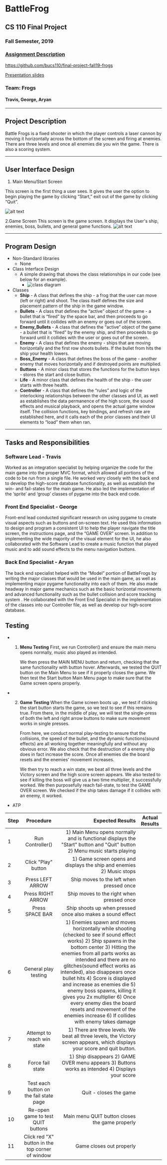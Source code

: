 
# BattleFrog
## CS 110 Final Project
### Fall Semester, 2019
### [Assignment Description](https://drive.google.com/open?id=1HLIk-539N9KiAAG1224NWpFyEl4RsPVBwtBZ9KbjicE)

https://github.com/bucs110/final-project-fall19-frogs

[Presentation slides](https://docs.google.com/presentation/d/15sG3_vJvBqHAASNPlOBuw2qSFYYH4nmcGRiFhdi21ro/edit?usp=sharing)

### Team: Frogs
#### Travis, George, Aryan

***

## Project Description
Battle Frogs is a fixed shooter in which the player controls a laser cannon by moving it horizontally across the bottom of the screen and firing at enemies. There are three levels and once all enemies die you win the game. There is also a scoring system.

***

## User Interface Design
1. Main Menu/Start Screen

This screen is the first thing a user sees. It gives the user the option to begin playing the game by clicking “Start,” exit out of the game by clicking “Quit”.

![alt text](https://github.com/bucs110/final-project-fall19-frogs/blob/master/assets/fgui.jpg)

2.Game Screen
This screen is the game screen. It displays the User's ship, enemies, boss, bullets, and general game functions.
![alt text](https://github.com/bucs110/final-project-fall19-frogs/blob/master/assets/dgui2.jpg)



***

## Program Design
* Non-Standard libraries
    * None
* Class Interface Design
    * A simple drawing that shows the class relationships in our code (see below for an example).
        * ![class diagram](assets/class_diagram.jpg)
* Classes
    * __Ship__ - A class that defines the ship - a frog that the user can move (left or right) and shoot. The class itself defines the size and placement pattern of the ship in the game window.
    * __Bullets__ - A class that defines the “active” object of the game - a bullet that is “fired” by the space bar, and then proceeds to go forward until it collides with an enemy or goes out of the screen.
    * __Enemy_Bullets__ - A class that defines the “active” object of the game - a bullet that is “fired” by the enemy ship, and then proceeds to go forward until it collides with the user or goes out of the screen.
    * __Enemy__ - A class that defines the enemy - ships that are moving horizontally and the first row shoots bullets. If the bullet from hits the ship your health lowers.
    * __Boss_Enemy__ - A class that defines the boss of the game - another enemy that moves horizontally and if destroyed points are multiplied.
    * __Buttons__ - A minor class that stores the functions for the button keys - stores the start and close button.
    * __Life__ - A minor class that defines the health of the ship - the user starts with three health.
    * __Controller__ - A class that defines the “rules” and logic of the interlocking relationships between the other classes and UI, as well as establishes the data permanence of the high score, the sound effects and musical playback, and opens the actual game window itself. The collision functions, key bindings, and refresh rate are established here, and it calls each of the prior classes and their UI elements to “load” them when ran.

***

## Tasks and Responsibilities

### Software Lead - Travis

Worked as an integration specialist by helping organize the code for the main game into the proper MVC format, which allowed all portions of the code to be run from a single file. He worked very closely with the back end to develop the high-score database functionality, as well as establish the win- and fail-states for the main game. He also led the implementation of the ‘sprite’ and ‘group’ classes of pygame into the back end code.

### Front End Specialist - George

Front-end lead conducted significant research on using pygame to create visual aspects such as buttons and on-screen text. He used this information to design and program a consistent UI to help the player navigate the title screen, the instructions page, and the “GAME OVER” screen. In addition to implementing the wide majority of the visual element for the UI, he also collaborated with the Software Lead to create a music function that played music and to add sound effects to the menu navigation buttons.

### Back End Specialist - Aryan

The back end specialist helped with the “Model” portion of BattleFrogs by writing the major classes that would be used in the main game, as well as implementing major pygame functionality into each of them. He also made headway in major game mechanics such as the basic horizontal movements and advanced functionality such as the bullet collision and score tracking system . He collaborated with the Front End Specialist in the implementation of the classes into our Controller file, as well as develop our high-score database.

## Testing
* 1. __Menu Testing__
     First, we run Controller() and ensure the main menu opens normally, music also played as intended.

     We then press the MAIN MENU button and return, checking that the same functionality with button hover. Afterwards, we tested the QUIT button on the Main Menu to see if it properly closes the game. We then test the Start button Main Menu page to make sure that the Game screen opens properly.


* 2. __Game Testing__
     When the Game screen boots up , we test if clicking the start button starts the game, so we test to see if this remains true. From there, in the middle of play, we will test the single-press of both the left and right arrow buttons to make sure movement works in single presses.

     From here, we conduct normal play-testing to ensure that the collisions, the speed of the bullet, and the dynamic functions(sound effects) are all working together meaningfully and without any obvious error. We also check that the destruction of a enemy ship does in fact increase the score. Once all enemies die the board resets and the enemies' movement increases.

     We then try to reach a win state, we beat all three levels and the Victory screen and the high score screen appears. We also tested to see if killing the boss will give us a two time multiplier, it successfully worked. We then purposefully reach fail-state, to test the GAME OVER screen. We checked if the ship takes damage if it collides with an enemy, it worked.

* ATP

| Step                  | Procedure     | Expected Results  | Actual Results |
| ----------------------|:-------------:| -----------------:| -------------- |
|  1  | Run Controller()  | 1) Main Menu opens normally and is functional displays the "Start" button and "Quit" button 2) Menu music starts playing |          |
|  2  | Click "Play" button | 1) Game screen opens and displays the ship and enemies 2) Music stops |                 |
|  3  | Press LEFT ARROW  | Ship moves to the left when pressed once |               |
|  4  | Press RIGHT ARROW  | Ship moves to the right when pressed once |                 |
|  5  | Press SPACE BAR | Ship shoots up when pressed once also makes a sound effect |                 |
|  6  | General play testing  | 1) Enemies spawn and moves horizontally while shooting (checked to see if sound effect works) 2) Ship spawns in the bottom center 3) Hitting the enemies from all parts works as intended and there are no glitches(sound effect works as intended), also disappears once bullet hits 4) Score is displayed and increase as enemies die 5) enemy boss spawns, killing it gives you 2x multiplier 6) Once every enemy dies the board resets and movement of the enemies increase 6) If collides with enemy takes damage |                 |
|  7  | Attempt to reach win state  | 1) There are three levels. We beat all three levels, the Victory screen appears, which displays your score and quit button. |                 |
|  8  | Force fail state | 1) Ship disappears 2) GAME OVER menu appears 3) Buttons works as intended 4) Displays your score |                 |
|  9  | Test each button on the fail state page | Quit - closes the game  |                 |
|  10  | Re-open game to test QUIT buttons | Main menu QUIT button closes the game properly  |                 |
|  11  | Click red "X" button in the top corner of window | Game closes out properly |                 |


